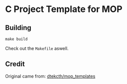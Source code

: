 # C Project Template for MOP

## Building
`make build`

Check out the `Makefile` aswell.

## Credit 
Original came from: [dtekcth/mop_templates](https://github.com/dtekcth/mop_templates)
